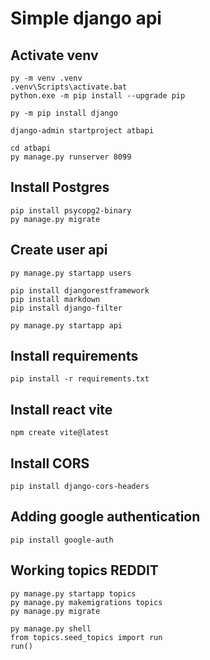 # Simple django api
## Activate venv
```
py -m venv .venv
.venv\Scripts\activate.bat
python.exe -m pip install --upgrade pip

py -m pip install django

django-admin startproject atbapi

cd atbapi
py manage.py runserver 8099
```

## Install Postgres
```
pip install psycopg2-binary
py manage.py migrate
```

## Create user api
```
py manage.py startapp users

pip install djangorestframework
pip install markdown
pip install django-filter 

py manage.py startapp api
```
## Install requirements
```
pip install -r requirements.txt
```
## Install react vite
```
npm create vite@latest
```
## Install CORS
```
pip install django-cors-headers
```

## Adding google authentication
```
pip install google-auth
```

## Working topics REDDIT
```
py manage.py startapp topics
py manage.py makemigrations topics
py manage.py migrate

py manage.py shell
from topics.seed_topics import run
run()
```